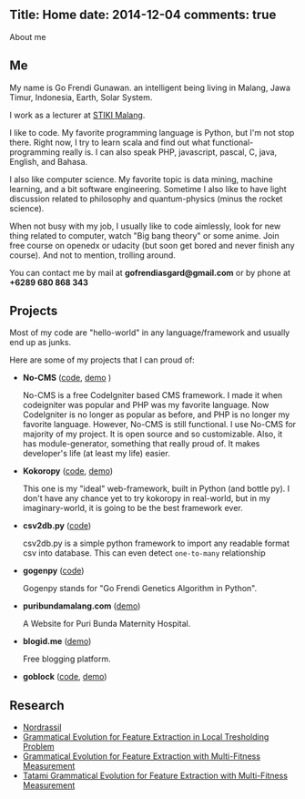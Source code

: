 Title: Home
date: 2014-12-04
comments: true
---

<!-- PELICAN_BEGIN_SUMMARY -->
About me
<!-- PELICAN_END_SUMMARY -->

Me
--

My name is Go Frendi Gunawan. an intelligent being living in Malang, Jawa Timur, Indonesia, Earth, Solar System.

I work as a lecturer at [STIKI Malang](http://stiki.ac.id/).

I like to code. My favorite programming language is Python, but I'm not stop there. 
Right now, I try to learn scala and find out what functional-programming really is.
I can also speak PHP, javascript, pascal, C, java, English, and Bahasa.

I also like computer science. My favorite topic is data mining, machine learning, and a bit software engineering.
Sometime I also like to have light discussion related to philosophy and quantum-physics (minus the rocket science).

When not busy with my job, I usually like to code aimlessly, look for new thing related to computer, watch "Big bang theory" or some anime. Join free course on openedx or udacity (but soon get bored and never finish any course). And not to mention, trolling around.

You can contact me by mail at __gofrendiasgard@gmail.com__ or by phone at __+6289 680 868 343__

Projects
--------

Most of my code are "hello-world" in any language/framework and usually end up as junks.

Here are some of my projects that I can proud of:

* __No-CMS__ ([code](https://github.com/goFrendiAsgard/No-CMS), [demo](http://getnocms.com) )

    No-CMS is a free CodeIgniter based CMS framework. I made it when codeigniter was popular and PHP was my favorite language.
    Now CodeIgniter is no longer as popular as before, and PHP is no longer my favorite language. However, No-CMS is still functional.
    I use No-CMS for majority of my project. It is open source and so customizable. Also, it has module-generator, something that really proud of.
    It makes developer's life (at least my life) easier.

* __Kokoropy__ ([code](https://github.com/goFrendiAsgard/kokoropy), [demo](http://kokoropy.herokuapp.com))

    This one is my "ideal" web-framework, built in Python (and bottle py). 
    I don't have any chance yet to try kokoropy in real-world, but in my imaginary-world, it is going to be the best framework ever.

* __csv2db.py__ ([code](https://github.com/goFrendiAsgard/csv2db.py))

    csv2db.py is a simple python framework to import any readable format csv into database. This can even detect `one-to-many` relationship

* __gogenpy__ ([code](https://github.com/goFrendiAsgard/gogenpy))

    Gogenpy stands for "Go Frendi Genetics Algorithm in Python".

* __puribundamalang.com__ ([demo](http://puribundamalang.com))

    A Website for Puri Bunda Maternity Hospital.

* __blogid.me__ ([demo](http://blogid.me))

    Free blogging platform.

* __goblock__ ([code](https://github.com/goFrendiAsgard/goblock), [demo](https://gofrendiasgard.github.io/goblock))


Research
--------

* [Nordrassil](http://jurnal.stiki.ac.id/index.php/smatika1/article/view/3)
* [Grammatical Evolution for Feature Extraction in Local Tresholding Problem](http://jiki.cs.ui.ac.id/index.php/jiki/article/download/197/114)
* [Grammatical Evolution for Feature Extraction with Multi-Fitness Measurement](http://jurnal.itats.ac.id/grammatical-evolution-untuk-ekstraksi-fitur-dengan-pengukuran-multi-fitness/)
* [Tatami Grammatical Evolution for Feature Extraction with Multi-Fitness Measurement](https://github.com/goFrendiAsgard/myresearch/blob/master/snasti.pdf?raw=true)